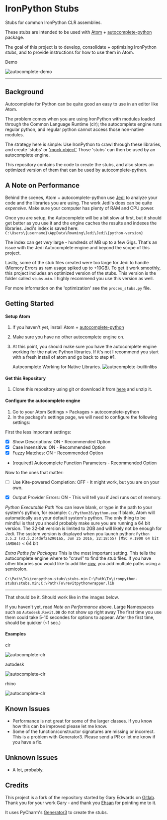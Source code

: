 # IronPython Stubs

Stubs for common IronPython CLR assemblies.

These stubs are intended to be used with [Atom](https://atom.io/) +
[autocomplete-python](https://atom.io/packages/autocomplete-python) package.

The goal of this project is to develop, consolidate + optimizing IronPython stubs,
and to provide instructions for how to use them in Atom.

Demo

![autocomplete-demo](https://github.com/gtalarico/ironpython-stubs/blob/master/docs/gifs/autocomplete-demo.gif)

--------------------------------------------------------------------------------

## Background

Autocomplete for Python can be quite good an easy to use in an editor like Atom.

The problem comes when you are using IronPython with modules loaded through the
Common Language Runtime (clr); the autocomplete engine runs regular python,
and regular python cannot access those non-native modules.

The strategy here is simple: Use IronPython to crawl through these libraries,
and create 'stubs' or ['mock object'](https://en.wikipedia.org/wiki/Mock_object)
Those 'stubs' can then be used by an autocomplete engine.

This repository contains the code to create the stubs, and also stores an
optimized version of them that can be used by autocomplete-python.


## A Note on Performance

Behind the scenes, Atom + autocomplete-python use [Jedi](https://jedi.readthedocs.io/en/latest/)
to analyze your code and the libraries you are using.
The work Jedi's does can be quite _expensive_. Make sure your computer has plenty of RAM and CPU power.

Once you are setup, the Autocomplete will be a bit slow at first, but it should get better as you use it
and the engine caches the results and indexes the libraries. Jedi's index is saved here:  
`C:\Users\{username}\AppData\Roaming\Jedi\Jedi\{python-version}`

The index can get _very_ large - hundreds of MB up to a few Gigs.
That's an issue with the Jedi Autocomplete engine and beyond the scope of this project.

Lastly, some of the stub files created were too large for Jedi to handle (Memory Errors as ram usage spiked up to +10GB).
To get it work smoothly, this project includes an optimized version of the stubs.
This version is the folder called  `stubs.min`. I highly recommend you use this version as well.

For more information on the 'optimization' see the `proces_stubs.py` file.

## Getting Started

#### Setup Atom

1. If you haven't yet, install Atom + [autocomplete-python](https://atom.io/packages/autocomplete-python)
2. Make sure you have no other autocomplete engine on.
3. At this point, you should make sure you have the autocomplete engine working
   for the native Python libraries. If it's not I recommend you start with a fresh install of atom and go back to step #1.

   Autocomplete Working for Native Libraries.
   ![autocomplete-builtinlibs](https://github.com/gtalarico/ironpython-stubs/blob/master/docs/gifs/autocomplete-builtinlibs.gif)


#### Get this Repository

1. Clone this repository using git _or_ download it from [here](https://github.com/gtalarico/ironpython-stubs/archive/master.zip) and unzip it.

#### Configure the autocomplete engine

1. Go to your Atom Settings > Packages > autocomplete-python
2. In the package's settings page, we will need to configure the following settings:

First the less important settings:

* [X] Show Descriptions: ON - Recommended Option
* [X] Case Insensitive: ON - Recommended Option
* [X] Fuzzy Matches: ON - Recommended Option
* [required] Autocomplete Function Parameters - Recommended Option

Now to the ones that matter:

* [ ] Use Kite-powered Completion: OFF - It might work, but you are on your own.

* [X] Output Provider Errors: ON - This will tell you if Jedi runs out of memory.


*Python Executable Path*
You can leave blank, or type in the path to your system's python, for example: `C:/Python35/python.exe`
If blank, Atom will automatically use your default system's python.
The only thing to be mindful is that you should probably make sure you are running a 64 bit version.
The 32-bit version is limited to 2GB and will likely not be enough for Jedi.
The system version is displayed when you launch python:
   `Python 3.5.2 (v3.5.2:4def2a2901a5, Jun 25 2016, 22:18:55) [MSC v.1900 64 bit (AMD64)` < 64 bit

*Extra Paths for Packages*
This is the most important setting. This tells the autocomplete engine where to "crawl" to find the stub files.
If you have other libraries you would like to add like [rpw](), you add multiple paths using a semicolon.

`C:\Path\To\ironpython-stubs\stubs.min`
`C:\Path\To\ironpython-stubs\stubs.min;C:\Path\To\revitpythonwrapper.lib`

----------------------------------------------------------------------

That should be it. Should work like in the images below.

If you haven't yet, read *Note on Performance* above.
Large Namespaces such as `Autodesk.Revit.DB` do not show up right away
The first time you use them could take  5-10 secondes for options to appear.
After the first time, should be quicker (~1 sec.)

#### Examples

clr

![autocomplete-clr](https://github.com/gtalarico/ironpython-stubs/blob/master/docs/gifs/autocomplete-clr.gif)

autodesk

![autocomplete-clr](https://github.com/gtalarico/ironpython-stubs/blob/master/docs/gifs/autocomplete-autodesk.gif)

rhino

![autocomplete-clr](https://github.com/gtalarico/ironpython-stubs/blob/master/docs/gifs/autocomplete-rhino.gif)


## Known Issues
* Performance is not great for some of the larger classes. If you know how this can be improved please let me know.
* Some of the function/constructor signatures are missing or incorrect. This is a problem with Generator3. Please send a PR or let me know if you have a fix.

## Unknown Issues
* A lot, probably.

## Credits

This project is a fork of the repository started by Gary Edwards on [Gitlab](https://gitlab.com/reje/revit-python-stubs).
Thank you for your work Gary - and thank you [Ehsan](https://github.com/eirannejad) for pointing me to it.

It uses PyCharm's [Generator3](https://github.com/JetBrains/intellij-community/blob/master/python/helpers/generator3.py)
to create the stubs.
